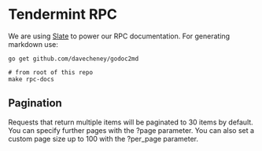# Tendermint RPC

We are using [Slate](https://github.com/lord/slate) to power our RPC
documentation. For generating markdown use:

```shell
go get github.com/davecheney/godoc2md

# from root of this repo
make rpc-docs
```

## Pagination

Requests that return multiple items will be paginated to 30 items by default.
You can specify further pages with the ?page parameter. You can also set a
custom page size up to 100 with the ?per_page parameter.
